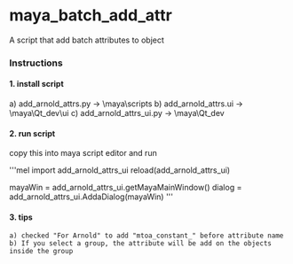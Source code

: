 # maya_batch_add_attr
A script that add batch attributes to object

### Instructions

#### 1. install script
   a) add_arnold_attrs.py -> \maya\scripts
   b) add_arnold_attrs.ui -> \maya\Qt_dev\ui 
   c) add_arnold_attrs_ui.py -> \maya\Qt_dev

#### 2.  run script
   copy this into maya script editor and run
   
   '''mel
   import add_arnold_attrs_ui
   reload(add_arnold_attrs_ui)

   mayaWin = add_arnold_attrs_ui.getMayaMainWindow()
   dialog = add_arnold_attrs_ui.AddaDialog(mayaWin)
   '''

#### 3. tips
    a) checked "For Arnold" to add "mtoa_constant_" before attribute name
    b) If you select a group, the attribute will be add on the objects inside the group
